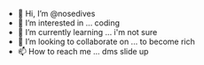 - 👋 Hi, I’m @nosedives
- 👀 I’m interested in ... coding
- 🌱 I’m currently learning ... i'm not sure
- 💞️ I’m looking to collaborate on ... to become rich
- 📫 How to reach me ... dms slide up
